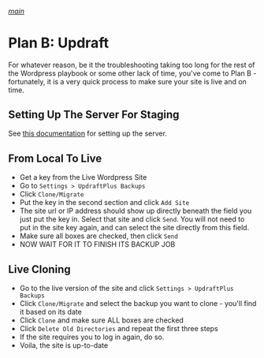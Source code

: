###### [main](README.md)
Plan B: Updraft
===============

For whatever reason, be it the troubleshooting taking too long for the rest of the Wordpress playbook or some other lack of time, you've come to Plan B - fortunately, it is a very quick process to make sure your site is live and on time.

## Setting Up The Server For Staging

See [this documentation](github.md) for setting up the server.

## From Local To Live

- Get a key from the Live Wordpress Site
- Go to ```Settings > UpdraftPlus Backups```
- Click ```Clone/Migrate```
- Put the key in the second section and click ```Add Site```
- The site url or IP address should show up directly beneath the field you just put the key in. Select that site and click ```Send```. You will not need to put in the site key again, and can select the site directly from this field.
- Make sure all boxes are checked, then click ```Send```
- NOW WAIT FOR IT TO FINISH ITS BACKUP JOB

## Live Cloning

- Go to the live version of the site and click ```Settings > UpdraftPlus Backups```
- Click ```Clone/Migrate``` and select the backup you want to clone - you'll find it based on its date
- Click ```Clone``` and make sure ALL boxes are checked
- Click ```Delete Old Directories``` and repeat the first three steps
- If the site requires you to log in again, do so.
- Voila, the site is up-to-date
